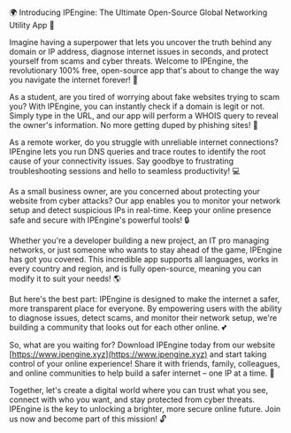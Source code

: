 🌍️ Introducing IPEngine: The Ultimate Open-Source Global Networking Utility App 📡️

Imagine having a superpower that lets you uncover the truth behind any domain or IP address, diagnose internet issues in seconds, and protect yourself from scams and cyber threats. Welcome to IPEngine, the revolutionary 100% free, open-source app that's about to change the way you navigate the internet forever! 🚀

As a student, are you tired of worrying about fake websites trying to scam you? With IPEngine, you can instantly check if a domain is legit or not. Simply type in the URL, and our app will perform a WHOIS query to reveal the owner's information. No more getting duped by phishing sites! 🚫️

As a remote worker, do you struggle with unreliable internet connections? IPEngine lets you run DNS queries and trace routes to identify the root cause of your connectivity issues. Say goodbye to frustrating troubleshooting sessions and hello to seamless productivity! 💻

As a small business owner, are you concerned about protecting your website from cyber attacks? Our app enables you to monitor your network setup and detect suspicious IPs in real-time. Keep your online presence safe and secure with IPEngine's powerful tools! 🔒️

Whether you're a developer building a new project, an IT pro managing networks, or just someone who wants to stay ahead of the game, IPEngine has got you covered. This incredible app supports all languages, works in every country and region, and is fully open-source, meaning you can modify it to suit your needs! 🌎️

But here's the best part: IPEngine is designed to make the internet a safer, more transparent place for everyone. By empowering users with the ability to diagnose issues, detect scams, and monitor their network setup, we're building a community that looks out for each other online. 💕️

So, what are you waiting for? Download IPEngine today from our website [https://www.ipengine.xyz](https://www.ipengine.xyz) and start taking control of your online experience! Share it with friends, family, colleagues, and online communities to help build a safer internet – one IP at a time. 🤝️

Together, let's create a digital world where you can trust what you see, connect with who you want, and stay protected from cyber threats. IPEngine is the key to unlocking a brighter, more secure online future. Join us now and become part of this mission! 🔓️